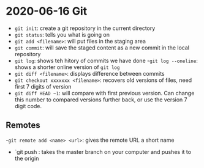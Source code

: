 # 2020-06-16 Git

- `git init`: create a git repository in the current directory
- `git status`: tells you what is going on
- `git add <filename>`: will put files <filename> in the staging area
- `git commit`: will save the staged content as a new commit in the local repository
- `git log`: shows teh hitory of commits we have done
	-`git log --oneline`: shows a shorter online version of `git log`
- `git diff <filename>`: displays difference between commits
- `git checkout xxxxxxx <filename>`: recovers old versions of files, need first 7 digits of version
- `git diff HEAD ~1`: will compare with first previous version. Can change this number to compared versions further back, or use the version 7 digit code.
 
## Remotes

-`git remote add <name> <url>`: gives the remote URL a short name
- `git push <where> <what>: takes the master branch on your computer and pushes it to the origin
